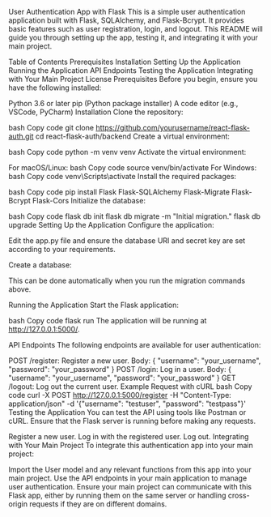User Authentication App with Flask
This is a simple user authentication application built with Flask, SQLAlchemy, and Flask-Bcrypt. It provides basic features such as user registration, login, and logout. This README will guide you through setting up the app, testing it, and integrating it with your main project.

Table of Contents
Prerequisites
Installation
Setting Up the Application
Running the Application
API Endpoints
Testing the Application
Integrating with Your Main Project
License
Prerequisites
Before you begin, ensure you have the following installed:

Python 3.6 or later
pip (Python package installer)
A code editor (e.g., VSCode, PyCharm)
Installation
Clone the repository:

bash
Copy code
git clone https://github.com/yourusername/react-flask-auth.git
cd react-flask-auth/backend
Create a virtual environment:

bash
Copy code
python -m venv venv
Activate the virtual environment:

For macOS/Linux:
bash
Copy code
source venv/bin/activate
For Windows:
bash
Copy code
venv\Scripts\activate
Install the required packages:

bash
Copy code
pip install Flask Flask-SQLAlchemy Flask-Migrate Flask-Bcrypt Flask-Cors
Initialize the database:

bash
Copy code
flask db init
flask db migrate -m "Initial migration."
flask db upgrade
Setting Up the Application
Configure the application:

Edit the app.py file and ensure the database URI and secret key are set according to your requirements.

Create a database:

This can be done automatically when you run the migration commands above.

Running the Application
Start the Flask application:

bash
Copy code
flask run
The application will be running at http://127.0.0.1:5000/.

API Endpoints
The following endpoints are available for user authentication:

POST /register: Register a new user.
Body: { "username": "your_username", "password": "your_password" }
POST /login: Log in a user.
Body: { "username": "your_username", "password": "your_password" }
GET /logout: Log out the current user.
Example Request with cURL
bash
Copy code
curl -X POST http://127.0.0.1:5000/register -H "Content-Type: application/json" -d '{"username": "testuser", "password": "testpass"}'
Testing the Application
You can test the API using tools like Postman or cURL. Ensure that the Flask server is running before making any requests.

Register a new user.
Log in with the registered user.
Log out.
Integrating with Your Main Project
To integrate this authentication app into your main project:

Import the User model and any relevant functions from this app into your main project.
Use the API endpoints in your main application to manage user authentication.
Ensure your main project can communicate with this Flask app, either by running them on the same server or handling cross-origin requests if they are on different domains.




